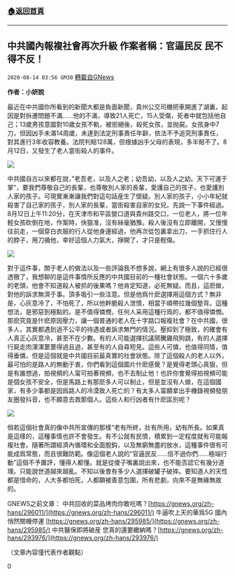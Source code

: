 ###  [:house:返回首頁](https://github.com/ourhimalayas/txt)
---

## 中共國內報複社會再次升級 作案者稱：官逼民反 民不得不反！
`2020-08-14 03:56 GM30` [轉載自GNews](https://gnews.org/zh-hant/296454/)

**作者：小妍說**

最近在中共國你所看到的新聞大都是負面新聞，貴州公交司機把車開進了湖裏，起因是對拆遷問題不滿……他的不滿，導致21人死亡，15人受傷，死者中就包括他自己；13歲男孩意圖對10歲女孩不軌，被拒絕後，殺死女孩，並抛屍。女孩身中7刀，但因凶手未滿14周歲，未達到法定刑事責任年齡，依法不予追究刑事責任，對其進行3年收容教養。法院判賠128萬，但根據凶手父母的表現，多半賠不了。8月12日，又發生了老人當街殺人的事件。

![](https://s3.amazonaws.com/gnews-media-offload/wp-content/uploads/2020/08/14034653/%E5%9B%BE%E7%89%871-44.jpg)

中共國自古以來都在說，”老吾老，以及人之老；幼吾幼，以及人之幼。天下可運于掌”，要我們尊敬自己的長輩，也尊敬別人家的長輩，愛護自己的孩子，也愛護別人家的孩子。可現實漸漸讓我們對這句話産生了懷疑。別人家的孩子，小小年紀就殺害了自己家的孩子，別人家的長輩，當街殺害自家的女兒。先說一下事件經過。8月12日上午11:20分，在天津市和平區營口道與貴州路交口，一位老人，將一位年輕女孩砍倒在地，作案時，快狠准，沒有絲毫猶豫。殺人後沒有立即離開，又慢慢往前走，一個穿白衣服的行人從他身邊經過，他再次從包裏拿出刀，一手抓住行人的脖子，用刀捅他，幸好這個人力氣大，掙開了，才只是輕傷。

![](https://s3.amazonaws.com/gnews-media-offload/wp-content/uploads/2020/08/14034748/%E5%9B%BE%E7%89%872-34.jpg)

對于這件事，關于老人的做法以及一些評論我不想多說，網上有很多人說的已經很透徹了，我想聊的是這件事情所反應的中共國目前的一種社會狀態。一個六十多歲的老頭，他會不知道殺人被抓的後果嗎？他肯定知道，必死無疑。而且，這麽做，對他的訴求無濟于事。頂多吸引一些注意。但是他爲什麽選擇用這個方式？無非是，心灰意冷了，不怕死了，所以他幹脆殺人泄憤，相當于順帶拉幾個墊背。這種想法，是邪惡到極點的。是不值得憐憫，任何人采用這種行爲的，都不值得憐憫。那麽究竟是什麽原因壓力，讓一個普通的老人在十字路口報複社會？在中共國，很多人，其實都遇到過不公平的待遇或者訴求無門的情況。壓抑到了極致，的確會有人真正心灰意冷，甚至不在少數。有的人可能選擇抗議鬧騰雞飛狗跳，有的人選擇行屍走肉渾渾噩噩得過且過，甚至有的人自尋短見。這些人可憐，也值得同情，值得垂憐，但是這個就是中共國目前最真實的社會狀態。除了這個殺人的老人以外，最可怕的是路人的無動于衷，你們看到這個圖片什麽感覺？是覺得老頭心真狠，但是有誰想過，拍視頻的人甯可拍著視頻，也不去制止他！也許你會覺得拍視頻可能是個女孩不安全，但是馬路上有那麽多人可以制止，但是並沒有人做，在這個國家，有多少事都是因爲路人的冷漠致人死亡的？有太多人甯願拿出手機錄視頻發朋友圈發抖音，也不願意去救那個人。這些人和行凶者有什麽區別呢？

![](https://s3.amazonaws.com/gnews-media-offload/wp-content/uploads/2020/08/14034827/%E5%9B%BE%E7%89%873-19.jpg)

倘若這個社會真的像中共所宣傳的那樣“老有所終，壯有所用，幼有所長。如果真是這樣的，這種事情也許不會發生。有不公就有民憤，積累到一定程度就有可能報複社會。隨著所謂經濟內循環和全面脫鈎，以及無窮無盡的放水，這種事件很有可能成爲常態，而且很難防範。像這個老人說的“官逼民反……信不過你們……極端行動”這個不予置評，懂得人都懂。就是從傻子嘴裏說出來，也不能否認它有幾分道理。只能說世道越來越亂。不知以後會有多少人選擇破罐子破摔。要知道人的天性都是惜命的，人大多都怕死，人都願被善意包圍，所有悲劇，向來不是無緣無故的。

GNEWS之前文章：
中共回收的菜品烤肉你敢吃嗎？[https://gnews.org/zh-hans/296011/](https://gnews.org/zh-hans/296011/)
牛逼吹上天的華爲5G 國內悄然關機停運 [https://gnews.org/zh-hans/295985/](https://gnews.org/zh-hans/295985/)
中共醫保即將破産 您真的還要繳納嗎？[https://gnews.org/zh-hans/293976/](https://gnews.org/zh-hans/293976/)

（文章內容僅代表作者觀點）

0
